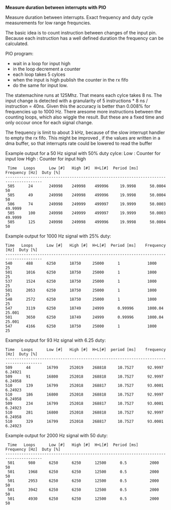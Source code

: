 **Measure duration between interrupts with PIO**

Measure duration between interrupts.
Exact frequency and duty cycle measurements for low range frequncies.

The basic idea is to count instruction between changes of the input pin. 
Because each instruction has a well defined duration the frequency can be calculated.

PIO program:

- wait in a loop for input high
- in the loop decrement a counter 
- each loop takes 5 cylces
- when the input is high publish the counter in the rx fifo
- do the same for input low.

The statemachine runs at 125Mhz. That means each cylce takes 8 ns.
The input change is detected with a granularity of 5 instructions * 8 ns / instruction = 40ns.
Given this the accuracy is better than 0.008%  for frequencies up  to 1000 Hz.
There aresome more instructions between the counting loops, which also wiggle the result.
But these are a fixed time and only occour once for each signal change.

The frequency is limit to about 3 kHz, because of the slow interrupt handler to empty the rx fifo.
This might be improved , if the values are written in a dma buffer, so that interrupts rate could be lowered to read the buffer

Example output for a 50 Hz signal with 50% duty cylce:
Low : Counter for input low
High : Counter for input high

```
 Time   Loops      Low [#]   High [#]  H+L[#]  Period [ms]    Frequency [Hz]  Duty [%]
--------------------------------------------------------------------------------------
 505      24       249998    249998    499996     19.9998      50.0004         50     
 505      49       249998    249998    499996     19.9998      50.0004         50     
 506      74       249998    249999    499997     19.9999      50.0003         49.9999 
 505      100      249998    249999    499997     19.9999      50.0003         49.9999 
 505      125      249998    249998    499996     19.9998      50.0004         50     
 ```

 Example output for 1000 Hz signal with 25% duty: 
 ```
 Time   Loops      Low [#]   High [#]  H+L[#]  Period [ms]    Frequency [Hz]  Duty [%]
--------------------------------------------------------------------------------------
 540      488      6250      18750     25000      1            1000            25     
 501      1016     6250      18750     25000      1            1000            25     
 537      1524     6250      18750     25000      1            1000            25     
 501      2053     6250      18750     25000      1            1000            25     
 548      2572     6250      18750     25000      1            1000            25     
 547      3119     6250      18749     24999      0.99996      1000.04         25.001 
 501      3650     6250      18749     24999      0.99996      1000.04         25.001 
 547      4166     6250      18750     25000      1            1000            25     
 ```

   Example output for 93 Hz signal with 6.25 duty: 
 ```
 Time   Loops      Low [#]   High [#]  H+L[#]  period [ms]    frequency [Hz]  Duty [%]
--------------------------------------------------------------------------------------
 509      44       16799     252019    268818     10.7527      92.9997         6.24921 
 509      91       16800     252018    268818     10.7527      92.9997         6.24958 
 510      139      16799     252018    268817     10.7527      93.0001         6.24923 
 510      186      16800     252018    268818     10.7527      92.9997         6.24958 
 509      234      16799     252018    268817     10.7527      93.0001         6.24923 
 510      281      16800     252018    268818     10.7527      92.9997         6.24958 
 510      329      16799     252018    268817     10.7527      93.0001         6.24923 
 ```

Example output for 2000 Hz signal with 50 duty: 

```
 Time   Loops      Low [#]   High [#]  H+L[#]  Period [ms]    Frequency [Hz]  Duty [%]
--------------------------------------------------------------------------------------
 501      980      6250      6250      12500      0.5          2000            50     
 501      1968     6250      6250      12500      0.5          2000            50     
 501      2953     6250      6250      12500      0.5          2000            50     
 501      3942     6250      6250      12500      0.5          2000            50     
 501      4930     6250      6250      12500      0.5          2000            50     
 ```

